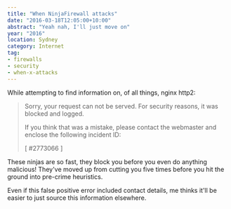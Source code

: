 ```yaml
---
title: "When NinjaFirewall attacks"
date: "2016-03-18T12:05:00+10:00"
abstract: "Yeah nah, I'll just move on"
year: "2016"
location: Sydney
category: Internet
tag:
- firewalls
- security
- when-x-attacks
---
```

While attempting to find information on, of all things, nginx http2:

> Sorry, your request can not be served.
> For security reasons, it was blocked and logged.
>
> If you think that was a mistake, please contact the
> webmaster and enclose the following incident ID:
>
>[ #2773066 ]

These ninjas are so fast, they block you before you even do anything malicious! They've moved up from cutting you five times before you hit the ground into pre-crime heuristics.

Even if this false positive error included contact details, me thinks it'll be easier to just source this information elsewhere.

